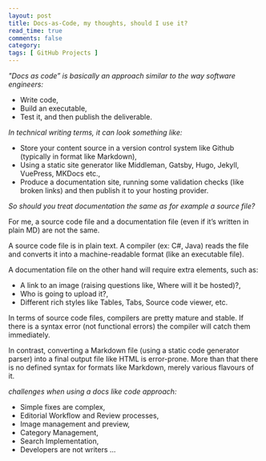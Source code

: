 ```yaml
---
layout: post
title: Docs-as-Code, my thoughts, should I use it? 
read_time: true  
comments: false
category: 
tags: [ GitHub Projects ]
---
```


*"Docs as code” is basically an approach similar to the way software engineers:*
- Write code,
- Build an executable,
- Test it, and then publish the deliverable.

*In technical writing terms, it can look something like:*
- Store your content source in a version control system like Github (typically in format like Markdown),
- Using a static site generator like Middleman, Gatsby, Hugo, Jekyll, VuePress, MKDocs etc.,
- Produce a documentation site, running some validation checks (like broken links) and then publish it to your hosting provider.

*So should you treat documentation the same as for example a source file?*

For me, a source code file and a documentation file (even if it’s written in plain MD) are not the same.

A source code file is in plain text. A compiler (ex: C#, Java) reads the file and converts it into a machine-readable format (like an executable file).

A documentation file on the other hand will require extra elements, such as:
- A link to an image (raising questions like, Where will it be hosted)?, 
- Who is going to upload it?,
- Different rich styles like Tables, Tabs, Source code viewer, etc.

In terms of source code files, compilers are pretty mature and stable. If there is a syntax error (not functional errors) the compiler will catch them immediately.

In contrast, converting a Markdown file (using a static code generator parser) into a final output file like HTML is error-prone. More than that there is no defined syntax for formats like Markdown, merely various flavours of it.

*challenges when using a docs like code approach:*

- Simple fixes are complex,
- Editorial Workflow and Review processes,
- Image management and preview, 
- Category Management,
- Search Implementation,
- Developers are not writers ...

